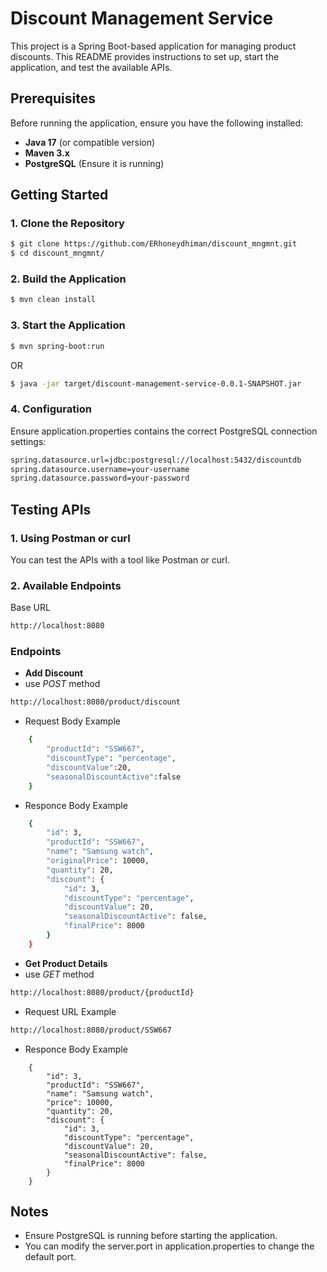 # Discount Management Service

This project is a Spring Boot-based application for managing product discounts. This README provides instructions to set up, start the application, and test the available APIs.

## Prerequisites

Before running the application, ensure you have the following installed:

- **Java 17** (or compatible version)
- **Maven 3.x**
- **PostgreSQL** (Ensure it is running)

## Getting Started

### 1. Clone the Repository

```sh
$ git clone https://github.com/ERhoneydhiman/discount_mngmnt.git
$ cd discount_mngmnt/
```

### 2. Build the Application

```sh
$ mvn clean install
```

### 3. Start the Application

```sh
$ mvn spring-boot:run
```

OR

```sh
$ java -jar target/discount-management-service-0.0.1-SNAPSHOT.jar
```

### 4. Configuration

Ensure application.properties contains the correct PostgreSQL connection settings:

```sh
spring.datasource.url=jdbc:postgresql://localhost:5432/discountdb
spring.datasource.username=your-username
spring.datasource.password=your-password
```

## Testing APIs

### 1. Using Postman or curl

You can test the APIs with a tool like Postman or curl.

### 2. Available Endpoints

Base URL

```sh
http://localhost:8080
```

### **Endpoints**

- **Add Discount**
- use _POST_ method

```sh
http://localhost:8080/product/discount
```

- Request Body Example

```sh
    {
        "productId": "SSW667",
        "discountType": "percentage",
        "discountValue":20,
        "seasonalDiscountActive":false
    }
```

- Responce Body Example

```sh
    {
        "id": 3,
        "productId": "SSW667",
        "name": "Samsung watch",
        "originalPrice": 10000,
        "quantity": 20,
        "discount": {
            "id": 3,
            "discountType": "percentage",
            "discountValue": 20,
            "seasonalDiscountActive": false,
            "finalPrice": 8000
        }
    }
```

- **Get Product Details**
- use _GET_ method

```sh
http://localhost:8080/product/{productId}
```

- Request URL Example

```sh
http://localhost:8080/product/SSW667
```

- Responce Body Example

```
    {
        "id": 3,
        "productId": "SSW667",
        "name": "Samsung watch",
        "price": 10000,
        "quantity": 20,
        "discount": {
            "id": 3,
            "discountType": "percentage",
            "discountValue": 20,
            "seasonalDiscountActive": false,
            "finalPrice": 8000
        }
    }
```

## Notes

- Ensure PostgreSQL is running before starting the application.
- You can modify the server.port in application.properties to change the default port.
